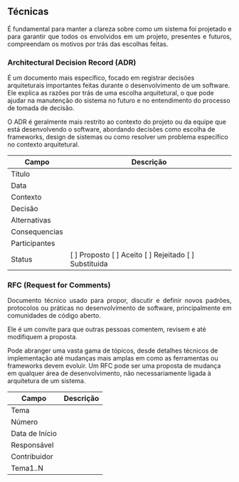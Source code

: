 ## Técnicas
<p align="justify">É fundamental para manter a clareza sobre como um sistema foi projetado e para garantir que todos os envolvidos em um projeto, presentes e futuros, compreendam os motivos por trás das escolhas feitas.</p>

### Architectural Decision Record (ADR)
É um documento mais específico, focado em registrar decisões arquiteturais importantes feitas durante o desenvolvimento de um software. Ele explica as razões por trás de uma escolha arquitetural, o que pode ajudar na manutenção do sistema no futuro e no entendimento do processo de tomada de decisão.

O ADR é geralmente mais restrito ao contexto do projeto ou da equipe que está desenvolvendo o software, abordando decisões como escolha de frameworks, design de sistemas ou como resolver um problema específico no contexto arquitetural.

| Campo         | Descrição                                             |
| ------------- | ----------------------------------------------------- |
| Título        |                                                       |
| Data          |                                                       |
| Contexto      |                                                       |
| Decisão       |                                                       |
| Alternativas  |                                                       |
| Consequencias |                                                       |
| Participantes |                                                       |
| Status        | [ ] Proposto [ ] Aceito [ ] Rejeitado [ ] Substituida |
### RFC (Request for Comments)
<p align="justify">Documento técnico usado para propor, discutir e definir novos padrões, protocolos ou práticas no desenvolvimento de software, principalmente em comunidades de código aberto.</p>

Ele é um convite para que outras pessoas comentem, revisem e até modifiquem a proposta.

Pode abranger uma vasta gama de tópicos, desde detalhes técnicos de implementação até mudanças mais amplas em como as ferramentas ou frameworks devem evoluir. Um RFC pode ser uma proposta de mudança em qualquer área de desenvolvimento, não necessariamente ligada à arquitetura de um sistema.

| Campo          | Descrição |
| -------------- | --------- |
| Tema           |           |
| Número         |           |
| Data de Início |           |
| Responsável    |           |
| Contribuidor   |           |
| Tema1..N       |           |
